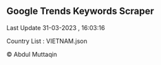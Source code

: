 

## Google Trends Keywords Scraper 
 
Last Update 31-03-2023 , 16:03:16

Country List :
VIETNAM.json



© Abdul Muttaqin 
